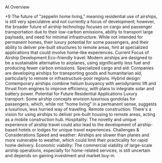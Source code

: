 AI Overview



+9
The future of "zeppelin home living," meaning residential use of airships, is still very speculative and not currently a focus of development; however, the broader future of airship technology focuses on cargo and passenger transportation due to their low-carbon emissions, ability to transport large payloads, and need for minimal infrastructure. While not intended for permanent homes, their luxury potential for some passengers, and their ability to deliver pre-built structures to remote areas, hint at specialized applications that could involve home-like experiences. 
Current Focus of Airship Development
Eco-friendly travel:
Modern airships are designed to be a sustainable alternative to airplanes, using significantly less fuel and producing fewer carbon emissions. 
Specialized cargo and aid:
Companies are developing airships for transporting goods and humanitarian aid, particularly to remote or infrastructure-poor regions. 
Hybrid design:
Contemporary airships combine helium buoyancy with aerodynamic lift and thrust from engines to improve efficiency, with plans to integrate solar and battery power. 
Potential for Future Residential Applications
Luxury transport:
Some airship concepts envision luxurious gondolas for passengers, which, while not "home living" in a permanent sense, suggests a luxurious, less hurried way of traveling. 
Remote construction:
There's a vision for using airships to deliver pre-built housing to remote areas, acting as a mobile construction hub. 
Hospitality:
The novelty and unique experience of airship travel could also lead to the development of airship-based hotels or lodges for unique travel experiences. 
Challenges & Considerations
Speed and weather:
Airships are slower than planes and more vulnerable to weather, which could limit their practicality for rapid home delivery. 
Economic viability:
The commercial viability of large-scale airship operations, especially for home-related services, is still uncertain and depends on gaining investment and market buy-in. 
